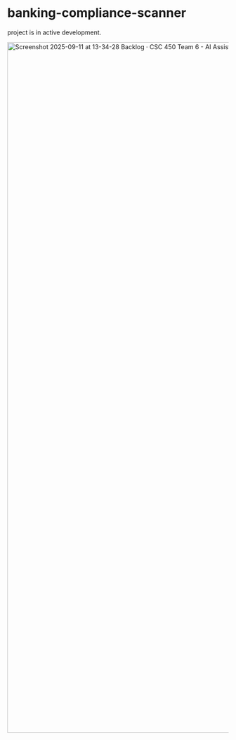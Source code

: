 # banking-compliance-scanner

project is in active development.

<img width="2880" height="1574" alt="Screenshot 2025-09-11 at 13-34-28 Backlog · CSC 450 Team 6 - AI Assistant for Students" src="https://github.com/user-attachments/assets/d75f44fa-b3b8-41f4-9e7a-da0c8b2eaebc" />
